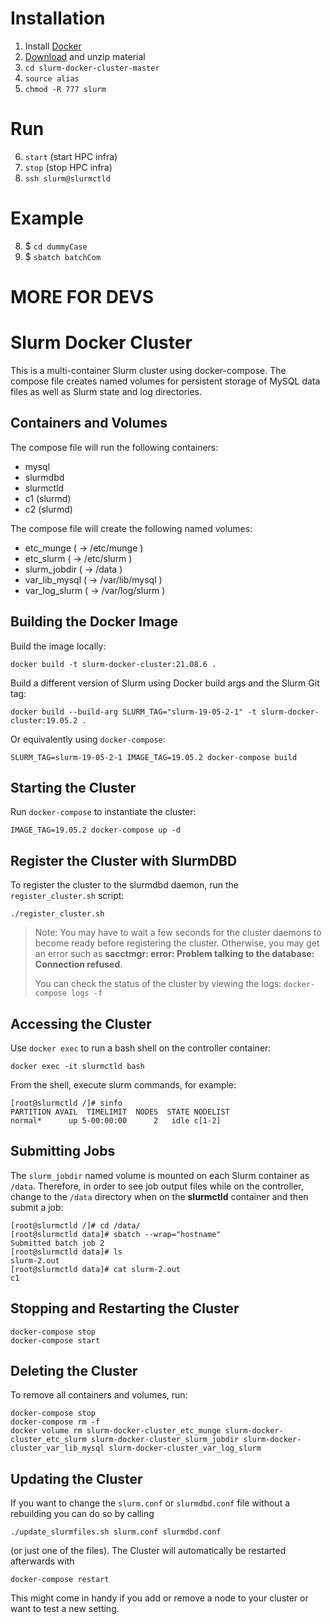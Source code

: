 # Installation
1. Install [Docker](https://docs.docker.com/engine/install)
2. [Download](https://github.com/nikosT/slurm-docker-cluster/archive/refs/heads/master.zip) and unzip material
3. `cd slurm-docker-cluster-master`
4. `source alias`
5. `chmod -R 777 slurm`

# Run
6. `start` (start HPC infra)
6. `stop` (stop HPC infra)
7. `ssh slurm@slurmctld`

# Example
8. $ `cd dummyCase`
9. $ `sbatch batchCom`

#
# MORE FOR DEVS

# Slurm Docker Cluster

This is a multi-container Slurm cluster using docker-compose.  The compose file
creates named volumes for persistent storage of MySQL data files as well as
Slurm state and log directories.

## Containers and Volumes

The compose file will run the following containers:

* mysql
* slurmdbd
* slurmctld
* c1 (slurmd)
* c2 (slurmd)

The compose file will create the following named volumes:

* etc_munge         ( -> /etc/munge     )
* etc_slurm         ( -> /etc/slurm     )
* slurm_jobdir      ( -> /data          )
* var_lib_mysql     ( -> /var/lib/mysql )
* var_log_slurm     ( -> /var/log/slurm )

## Building the Docker Image

Build the image locally:

```console
docker build -t slurm-docker-cluster:21.08.6 .
```

Build a different version of Slurm using Docker build args and the Slurm Git
tag:

```console
docker build --build-arg SLURM_TAG="slurm-19-05-2-1" -t slurm-docker-cluster:19.05.2 .
```

Or equivalently using `docker-compose`:

```console
SLURM_TAG=slurm-19-05-2-1 IMAGE_TAG=19.05.2 docker-compose build
```


## Starting the Cluster

Run `docker-compose` to instantiate the cluster:

```console
IMAGE_TAG=19.05.2 docker-compose up -d
```

## Register the Cluster with SlurmDBD

To register the cluster to the slurmdbd daemon, run the `register_cluster.sh`
script:

```console
./register_cluster.sh
```

> Note: You may have to wait a few seconds for the cluster daemons to become
> ready before registering the cluster.  Otherwise, you may get an error such
> as **sacctmgr: error: Problem talking to the database: Connection refused**.
>
> You can check the status of the cluster by viewing the logs: `docker-compose
> logs -f`

## Accessing the Cluster

Use `docker exec` to run a bash shell on the controller container:

```console
docker exec -it slurmctld bash
```

From the shell, execute slurm commands, for example:

```console
[root@slurmctld /]# sinfo
PARTITION AVAIL  TIMELIMIT  NODES  STATE NODELIST
normal*      up 5-00:00:00      2   idle c[1-2]
```

## Submitting Jobs

The `slurm_jobdir` named volume is mounted on each Slurm container as `/data`.
Therefore, in order to see job output files while on the controller, change to
the `/data` directory when on the **slurmctld** container and then submit a job:

```console
[root@slurmctld /]# cd /data/
[root@slurmctld data]# sbatch --wrap="hostname"
Submitted batch job 2
[root@slurmctld data]# ls
slurm-2.out
[root@slurmctld data]# cat slurm-2.out
c1
```

## Stopping and Restarting the Cluster

```console
docker-compose stop
docker-compose start
```

## Deleting the Cluster

To remove all containers and volumes, run:

```console
docker-compose stop
docker-compose rm -f
docker volume rm slurm-docker-cluster_etc_munge slurm-docker-cluster_etc_slurm slurm-docker-cluster_slurm_jobdir slurm-docker-cluster_var_lib_mysql slurm-docker-cluster_var_log_slurm
```
## Updating the Cluster

If you want to change the `slurm.conf` or `slurmdbd.conf` file without a rebuilding you can do so by calling
```console
./update_slurmfiles.sh slurm.conf slurmdbd.conf
```
(or just one of the files).
The Cluster will automatically be restarted afterwards with
```console
docker-compose restart
```
This might come in handy if you add or remove a node to your cluster or want to test a new setting.
